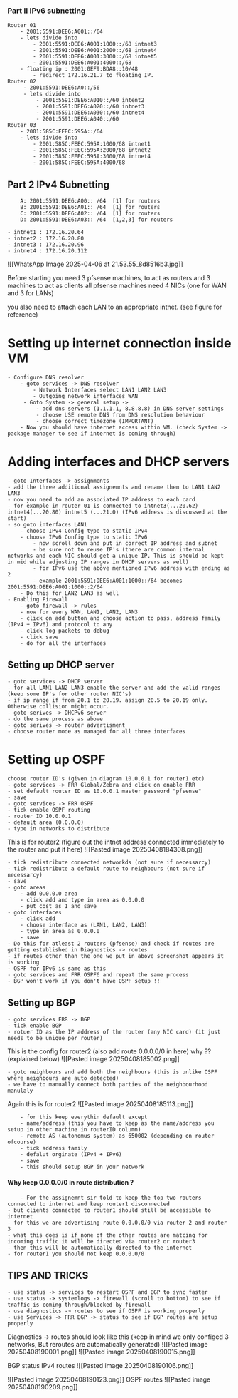 ### Part II IPv6 subnetting
	Router 01
		- 2001:5591:DEE6:A001::/64
		- lets divide into 
			- 2001:5591:DEE6:A001:1000::/68 intnet3
			- 2001:5591:DEE6:A001:2000::/68 intnet4
			- 2001:5591:DEE6:A001:3000::/68 intnet5
			- 2001:5591:DEE6:A001:4000::/68
		- floating ip : 2001:0EF9:BDA8::10/48
			- redirect 172.16.21.7 to floating IP.
	Router 02
		 - 2001:5591:DEE6:A0::/56
		 - lets divide into
			 - 2001:5591:DEE6:A010::/60 intent2
			 - 2001:5591:DEE6:A020::/60 intnet3
			 - 2001:5591:DEE6:A030::/60 intnet4
			 - 2001:5591:DEE6:A040::/60
	Router 03
		- 2001:585C:FEEC:595A::/64
		- lets divide into
			- 2001:585C:FEEC:595A:1000/68 intnet1
			- 2001:585C:FEEC:595A:2000/68 intnet2
			- 2001:585C:FEEC:595A:3000/68 intnet4
			- 2001:585C:FEEC:595A:4000/68
## Part 2 IPv4 Subnetting

		A: 2001:5591:DEE6:A00:: /64  [1] for routers
		B: 2001:5591:DEE6:A01:: /64  [1] for routers
		C: 2001:5591:DEE6:A02:: /64  [1] for routers
		D: 2001:5591:DEE6:A03:: /64  [1,2,3] for routers

	- intnet1 : 172.16.20.64
	- intnet2 : 172.16.20.80
	- intnet3 : 172.16.20.96
	- intnet4 : 172.16.20.112

![[WhatsApp Image 2025-04-06 at 21.53.55_8d8516b3.jpg]]

Before starting you need 3 pfsense machines, to act as routers and 3 machines to act as clients
all pfsense machines need 4 NICs (one for WAN and 3 for LANs)

you also need to attach each LAN to an appropriate intnet. (see figure for reference)
# Setting up internet connection inside VM
	- Configure DNS resolver
		- goto services -> DNS resolver
			- Network Interfaces select LAN1 LAN2 LAN3
			- Outgoing network interfaces WAN
		 - Goto System -> general setup -> 
			 - add dns servers (1.1.1.1, 8.8.8.8) in DNS server settings
			 - choose USE remote DNS from DNS resolution behaviour
			 - choose correct timezone (IMPORTANT)
		- Now you should have internet access within VM. (check System -> package manager to see if internet is coming through)
# Adding interfaces and DHCP servers
	- goto Interfaces -> assignments
	- add the three additional assignemnts and rename them to LAN1 LAN2 LAN3
	- now you need to add an associated IP address to each card
	- for example in router 01 is connected to intnet3(...20.62) intnet4(...20.80) intnet5 (...21.0) (IPv6 address is discussed at the start)
	- so goto interfaces LAN1
		- choose IPv4 Config type to static IPv4
		- choose IPv6 Config type to static IPv6
			- now scroll down and put in correct IP address and subnet
			- be sure not to reuse IP's (there are common internal networks and each NIC should get a unique IP, This is should be kept in mid while adjusting IP ranges in DHCP servers as well)
			- for IPv6 use the above mentioned IPv6 address with ending as 2 
			- example 2001:5591:DEE6:A001:1000::/64 becomes 2001:5591:DEE6:A001:1000::2/64
		- Do this for LAN2 LAN3 as well
	- Enabling Firewall
		- goto firewall -> rules
		- now for every WAN, LAN1, LAN2, LAN3
		- click on add button and choose action to pass, address family (IPv4 + IPv6) and protocol to any
		- click log packets to debug
		- click save
		- do for all the interfaces
## Setting up DHCP server
	- goto services -> DHCP server
	- for all LAN1 LAN2 LAN3 enable the server and add the valid ranges (keep some IP's for other router NIC's)
	- if ip range if from 20.1 to 20.19. assign 20.5 to 20.19 only. Otherwise collision might occur.
	- goto serives -> DHCPv6 server
	- do the same process as above
	- goto serives -> router advertisment 
	- choose router mode as managed for all three interfaces

# Setting up OSPF
	choose router ID's (given in diagram 10.0.0.1 for router1 etc)
	- goto services -> FRR Global/Zebra and click on enable FRR
	- set default router ID as 10.0.0.1 master password "pfsense"
	- save
	- goto services -> FRR OSPF
	- tick enable OSPF routing
	- router ID 10.0.0.1
	- default area (0.0.0.0)
	- type in networks to distribute


This is for router2 (figure out the intnet address connected immediately to the router and put it here)
![[Pasted image 20250408184308.png]]

	- tick redistribute connected networkds (not sure if necessarcy)
	- tick redistribute a default route to neighbours (not sure if necessarcy)
	- save
	- goto areas
		- add 0.0.0.0 area 
		- click add and type in area as 0.0.0.0
		- put cost as 1 and save
	- goto interfaces
		- click add 
		- choose interface as (LAN1, LAN2, LAN3)
		- type in area as 0.0.0.0
		- save
	- Do this for atleast 2 routers (pfsense) and check if routes are getting established in Diagnostics -> routes
	- if routes other than the one we put in above screenshot appears it is working
	- OSPF for IPv6 is same as this
	- goto services and FRR OSPF6 and repeat the same process
	- BGP won't work if you don't have OSPF setup !!

## Setting up BGP
	- goto services FRR -> BGP
	- tick enable BGP
	- rotuer ID as the IP address of the router (any NIC card) (it just needs to be unique per router)


This is the config for router2 (also add route 0.0.0.0/0 in here) why ?? (explained below)
![[Pasted image 20250408185002.png]]

	- goto neighbours and add both the neighbours (this is unlike OSPF where neighbours are auto detected)
	- we have to manually connect both parties of the neighbourhood manulaly

Again this is for router2
![[Pasted image 20250408185113.png]] 

		- for this keep everythin default except
		- name/address (this you have to keep as the name/address you setup in other machine in routerID column)
		- remote AS (autonomus system) as 650002 (depending on router ofcourse)
		- tick address family
		- defalut orginate (IPv4 + IPv6)
		- save
		- this should setup BGP in your network

#### Why keep 0.0.0.0/0 in route distribution ?
		- For the assignemnt sir told to keep the top two routers connected to internet and keep router1 disconnected
	- but clients connected to router1 should still be accessible to internet
	- for this we are advertising route 0.0.0.0/0 via router 2 and router 3
	- what this does is if none of the other routes are matcing for incoming traffic it will be directed via router2 or router3
	- then this will be automatically directed to the internet
	- for router1 you should not keep 0.0.0.0/0


## TIPS AND TRICKS
	- use status -> services to restart OSPF and BGP to sync faster
	- use status -> systemlogs -> firewall (scroll to bottom) to see if traffic is coming through/blocked by firewall
	- use diagnostics -> routes to see if OSPF is working properly
	- use Services -> FRR BGP -> status to see if BGP routes are setup properly


Diagnostics -> routes should look like this (keep in mind we only configed 3 networks, But reroutes are automatically generated)
![[Pasted image 20250408190001.png]]
![[Pasted image 20250408190015.png]]

BGP status 
IPv4 routes
![[Pasted image 20250408190106.png]]

![[Pasted image 20250408190123.png]]
OSPF routes
![[Pasted image 20250408190209.png]]